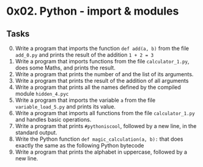 # 0x02. Python - import & modules
## Tasks

0. Write a program that imports the function `def add(a, b)` from the file `add_0.py` and prints the result of the addition `1 + 2 = 3`
1. Write a program that imports functions from the file `calculator_1.py`, does some Maths, and prints the result.
2. Write a program that prints the number of and the list of its arguments.
3. Write a program that prints the result of the addition of all arguments
4. Write a program that prints all the names defined by the compiled module `hidden_4.pyc`
5. Write a program that imports the variable `a` from the file `variable_load_5.py` and prints its value.
6. Write a program that imports all functions from the file `calculator_1.py` and handles basic operations.
7. Write a program that prints `#pythoniscool`, followed by a new line, in the standard output.
8. Write the Python function `def magic_calculation(a, b):` that does exactly the same as the following Python bytecode
9. Write a program that prints the alphabet in uppercase, followed by a new line.
